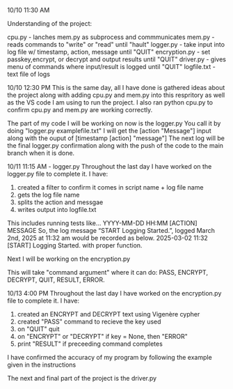 10/10 11:30 AM

Understanding of the project:

cpu.py - lanches mem.py as subprocess and commmunicates
mem.py - reads commands to "write" or "read" until "hault"
logger.py - take input into log file w/ timestamp, action, message until "QUIT"
encryption.py - set passkey,encrypt, or decrypt and output results until "QUIT" 
driver.py - gives menu of commands  where input/result is logged until "QUIT"
logfile.txt - text file of logs 

10/10 12:30 PM
This is the same day, all I have done is gathered ideas about the project along with 
adding cpu.py and mem.py into this respritory as well as the VS code I am using to run the project.
I also ran python cpu.py to confirm cpu.py and mem.py are working correctly. 

The part of my code I will be working on now is the logger.py
You call it by doing "logger.py examplefile.txt"
I will get the [action "Message"] input along with the ouput of 
[timestamp [action] "message"]
The next log will be the final logger.py confirmation along with the push of the code to the 
main branch when it is done. 

10/11 11:15 AM - logger.py
Throughout the last day I have worked on the logger.py file to complete it.
I have: 
1. created a filter to confirm it comes in script name + log file name
2. gets the log file name
3. splits the action and messgae
4. writes output into logfile.txt

This includes running tests  like...
YYYY-MM-DD HH:MM [ACTION] MESSAGE
So, the log message “START Logging Started.”, logged March 2nd, 2025 at 11:32 am would be
recorded as below.
2025-03-02 11:32 [START] Logging Started.
with proper function.

Next I will be working on the encryption.py

This will take "command argument" where it can do: PASS, ENCRYPT, DECRYPT, QUIT, RESULT, ERROR.

10/13 4:00 PM
Throughout the last day I have worked on the encryption.py file to complete it.
I have: 
1. created an ENCRYPT and DECRYPT text using Vigenère cypher
2. created "PASS" command to recieve the key used
3. on "QUIT" quit
4. on "ENCRYPT" or "DECRYPT" if key = None, then "ERROR"
5. print "RESULT" if preceeding command completes

I have confirmed the accuracy of my program by following the example given in the instructions

The next and final part of the project is the driver.py



